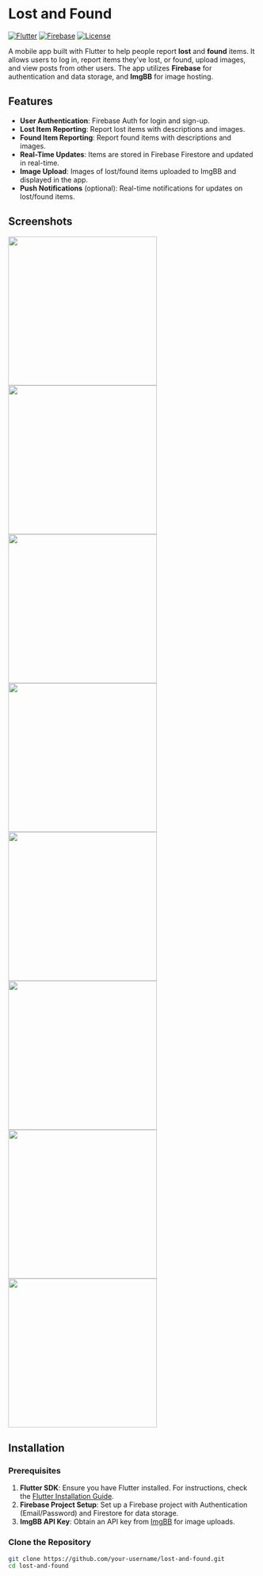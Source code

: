 # Lost and Found

[![Flutter](https://img.shields.io/badge/Flutter-3.24.4-blue.svg)](https://flutter.dev/)
[![Firebase](https://img.shields.io/badge/Firebase-Auth%20%7C%20Firestore-orange.svg)](https://firebase.google.com/)
[![License](https://img.shields.io/badge/License-MIT-green.svg)](LICENSE)

A mobile app built with Flutter to help people report **lost** and **found** items. It allows users to log in, report items they’ve lost, or found, upload images, and view posts from other users. The app utilizes **Firebase** for authentication and data storage, and **ImgBB** for image hosting.

## Features

- **User Authentication**: Firebase Auth for login and sign-up.
- **Lost Item Reporting**: Report lost items with descriptions and images.
- **Found Item Reporting**: Report found items with descriptions and images.
- **Real-Time Updates**: Items are stored in Firebase Firestore and updated in real-time.
- **Image Upload**: Images of lost/found items uploaded to ImgBB and displayed in the app.
- **Push Notifications** (optional): Real-time notifications for updates on lost/found items.

## Screenshots

<img src="lib/images/screenshots/login_page.png" width="300"/><img src="lib/images/screenshots/register_page.png" width="300"/>
<img src="lib/images/screenshots/forgot_pw_page.png" width="300"/><img src="lib/images/screenshots/google_sign_in_page.png" width="300"/>
<img src="lib/images/screenshots/lost_page.png" width="300"/><img src="lib/images/screenshots/found_page.png" width="300"/>
<img src="lib/images/screenshots/report_lost_page.png" width="300"/><img src="lib/images/screenshots/report_found_page.png" width="300"/>



## Installation

### Prerequisites

1. **Flutter SDK**: Ensure you have Flutter installed. For instructions, check the [Flutter Installation Guide](https://flutter.dev/docs/get-started/install).
2. **Firebase Project Setup**: Set up a Firebase project with Authentication (Email/Password) and Firestore for data storage.
3. **ImgBB API Key**: Obtain an API key from [ImgBB](https://imgbb.com/) for image uploads.

### Clone the Repository

```bash
git clone https://github.com/your-username/lost-and-found.git
cd lost-and-found

